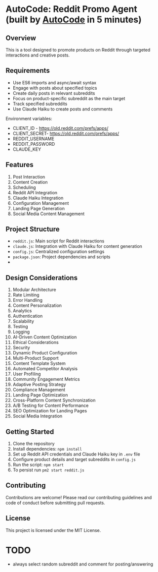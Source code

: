 # AutoCode: Reddit Promo Agent (built by [AutoCode](https://autocode.work) in 5 minutes)

## Overview

This is a tool designed to promote products on Reddit through targeted interactions and creative
posts.

## Requirements

-   Use ES6 imports and async/await syntax
-   Engage with posts about specified topics
-   Create daily posts in relevant subreddits
-   Focus on product-specific subreddit as the main target
-   Track specified subreddits
-   Use Claude Haiku to create posts and comments

Environment variables:

-   CLIENT_ID - https://old.reddit.com/prefs/apps/
-   CLIENT_SECRET- https://old.reddit.com/prefs/apps/
-   REDDIT_USERNAME
-   REDDIT_PASSWORD
-   CLAUDE_KEY

## Features

1. Post Interaction
2. Content Creation
3. Scheduling
4. Reddit API Integration
5. Claude Haiku Integration
6. Configuration Management
7. Landing Page Generation
8. Social Media Content Management

## Project Structure

-   `reddit.js`: Main script for Reddit interactions
-   `claude.js`: Integration with Claude Haiku for content generation
-   `config.js`: Centralized configuration settings
-   `package.json`: Project dependencies and scripts
-

## Design Considerations

1. Modular Architecture
2. Rate Limiting
3. Error Handling
4. Content Personalization
5. Analytics
6. Authentication
7. Scalability
8. Testing
9. Logging
10. AI-Driven Content Optimization
11. Ethical Considerations
12. Security
13. Dynamic Product Configuration
14. Multi-Product Support
15. Content Template System
16. Automated Competitor Analysis
17. User Profiling
18. Community Engagement Metrics
19. Adaptive Posting Strategy
20. Compliance Management
21. Landing Page Optimization
22. Cross-Platform Content Synchronization
23. A/B Testing for Content Performance
24. SEO Optimization for Landing Pages
25. Social Media Integration

## Getting Started

1. Clone the repository
2. Install dependencies: `npm install`
3. Set up Reddit API credentials and Claude Haiku key in `.env` file
4. Configure product details and target subreddits in `config.js`
5. Run the script: `npm start`
6. To persist run `pm2 start reddit.js`

## Contributing

Contributions are welcome! Please read our contributing guidelines and code of conduct before
submitting pull requests.

## License

This project is licensed under the MIT License.

# TODO

-   always select random subreddit and comment for posting/answering